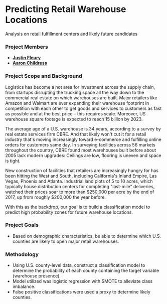 # Predicting Retail Warehouse Locations
Analysis on retail fulfillment centers and likely future candidates

### Project Members
   - <b>[Justin Fleury](https://github.com/jfleury20)</b>
   - <b>[Aaron Childress](https://github.com/achildress83)</b>
   
### Project Scope and Background
Logistics has become a hot area for investment across the supply chain, from startups disrupting the trucking space all the way down to the commercial real estate on which warehouses are built. Major retailers like Amazon and Walmart are ever expanding their warehouse footprint in competition with each other to get goods and services to customers as fast as possible and at the best price – this requires scale. Moreover, US warehouse square footage is expected to reach 15 billion by 2023.

The average age of a U.S. warehouse is 34 years, according to a survey by real estate services firm CBRE. And that likely won't cut it for a retail industry that's moving increasingly toward e-commerce and fulfilling online orders for customers same day. In surveying facilities across 56 markets throughout the country, CBRE found most warehouses built before about 2005 lack modern upgrades: Ceilings are low, flooring is uneven and space is tight.

New construction of facilities that retailers are increasingly hungry for has been hitting the West and South, including California's Inland Empire, Las Vegas, Phoenix and Atlanta. Industrial land plots of 5 to 10 acres, which typically house distribution centers for completing "last-mile" deliveries, watched their prices soar to more than $250,000 per acre by the end of 2017, up from roughly $200,000 the year before.

With this as the backdrop, our goal is to build a classification model to predict high probability zones for future warehouse locations.

### Project Goals
- Based on demographic characteristics, be able to determine which U.S. counties are likely to open major retail warehouses.

### Methodology
- Using U.S. county-level data, construct a classification model to determine the probability of each county containing the target variable (warehouse presence).
- Model utilized was logistic regression with SMOTE to alleviate class imbalance.
- False positive classifications were used a proxy to determine likely counties. 
